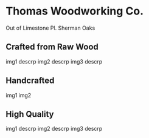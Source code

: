 # Thomas Woodworking Co.
 Out of Limestone Pl. Sherman Oaks

## Crafted from Raw Wood
img1
descrp
img2
descrp
img3
descrp

## Handcrafted 
img1
img2

## High Quality
img1 
descrp
img2 
descrp
img3
descrp

